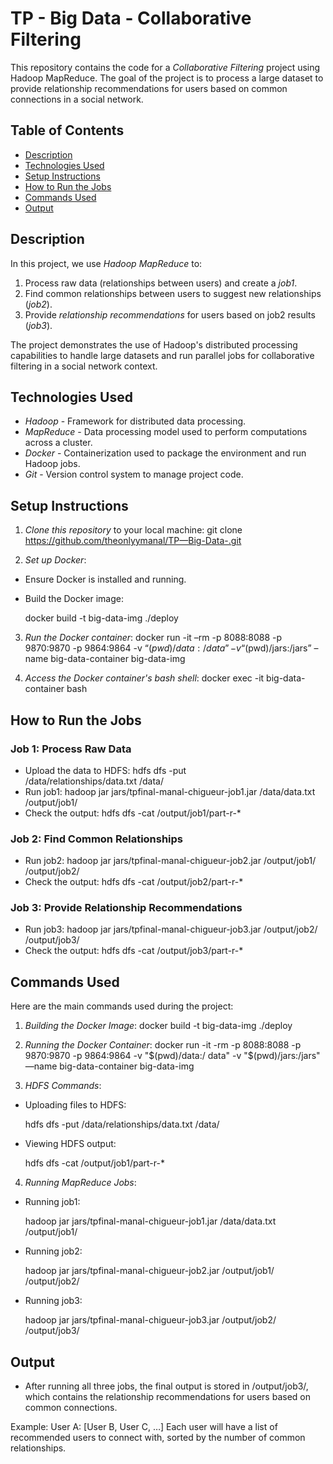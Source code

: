 # TP - Big Data - Collaborative Filtering

This repository contains the code for a *Collaborative Filtering* project using Hadoop MapReduce. The goal of the project is to process a large dataset to provide relationship recommendations for users based on common connections in a social network.

## Table of Contents

- [Description](#description)
- [Technologies Used](#technologies-used)
- [Setup Instructions](#setup-instructions)
- [How to Run the Jobs](#how-to-run-the-jobs)
- [Commands Used](#commands-used)
- [Output](#output)

## Description

In this project, we use *Hadoop MapReduce* to:
1. Process raw data (relationships between users) and create a *job1*.
2. Find common relationships between users to suggest new relationships (*job2*).
3. Provide *relationship recommendations* for users based on job2 results (*job3*).

The project demonstrates the use of Hadoop's distributed processing capabilities to handle large datasets and run parallel jobs for collaborative filtering in a social network context.

## Technologies Used

- *Hadoop* - Framework for distributed data processing.
- *MapReduce* - Data processing model used to perform computations across a cluster.
- *Docker* - Containerization used to package the environment and run Hadoop jobs.
- *Git* - Version control system to manage project code.

## Setup Instructions

1. *Clone this repository* to your local machine:
git clone https://github.com/theonlyymanal/TP—Big-Data-.git

2. *Set up Docker*:
- Ensure Docker is installed and running.
- Build the Docker image:
  
  docker build -t big-data-img ./deploy
  

3. *Run the Docker container*:
docker run -it –rm -p 8088:8088 -p 9870:9870 -p 9864:9864 -v “$(pwd)/data:/data” -v “$(pwd)/jars:/jars” –name big-data-container big-data-img

4. *Access the Docker container's bash shell*:
 docker exec -it big-data-container bash

## How to Run the Jobs

### Job 1: Process Raw Data
- Upload the data to HDFS:
hdfs dfs -put /data/relationships/data.txt /data/
- Run job1:
hadoop jar jars/tpfinal-manal-chigueur-job1.jar /data/data.txt /output/job1/
- Check the output:
hdfs dfs -cat /output/job1/part-r-*

### Job 2: Find Common Relationships
- Run job2:
hadoop jar jars/tpfinal-manal-chigueur-job2.jar /output/job1/ /output/job2/
- Check the output:
hdfs dfs -cat /output/job2/part-r-*

### Job 3: Provide Relationship Recommendations
- Run job3:
hadoop jar jars/tpfinal-manal-chigueur-job3.jar /output/job2/ /output/job3/
- Check the output:
hdfs dfs -cat /output/job3/part-r-*

## Commands Used

Here are the main commands used during the project:

1. *Building the Docker Image*:
docker build -t big-data-img ./deploy
2. *Running the Docker Container*:
docker run -it -rm -p 8088:8088 -p
9870:9870 -p 9864:9864 -v "$(pwd)/data:/ data" -v "$(pwd)/jars:/jars" —name big-data-container big-data-img

3. *HDFS Commands*:
- Uploading files to HDFS:
  
  hdfs dfs -put /data/relationships/data.txt /data/
  
- Viewing HDFS output:
  
  hdfs dfs -cat /output/job1/part-r-*
  

4. *Running MapReduce Jobs*:
- Running job1:
  
  hadoop jar jars/tpfinal-manal-chigueur-job1.jar /data/data.txt /output/job1/
  
- Running job2:
  
  hadoop jar jars/tpfinal-manal-chigueur-job2.jar /output/job1/ /output/job2/
  
- Running job3:
  
  hadoop jar jars/tpfinal-manal-chigueur-job3.jar /output/job2/ /output/job3/
  

## Output

- After running all three jobs, the final output is stored in /output/job3/, which contains the relationship recommendations for users based on common connections.

Example:
User A: [User B, User C, …]
Each user will have a list of recommended users to connect with, sorted by the number of common relationships.


